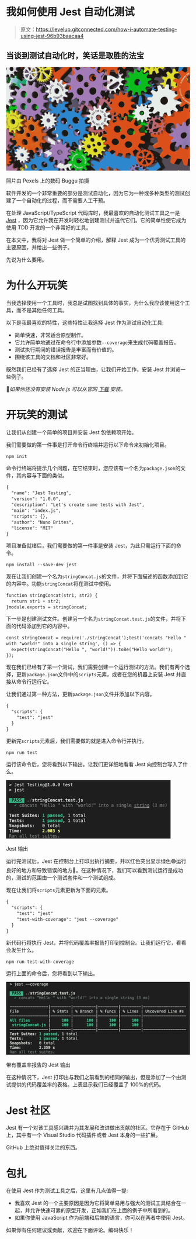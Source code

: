# 我如何使用 Jest 自动化测试

> 原文：<https://levelup.gitconnected.com/how-i-automate-testing-using-jest-96b93baacaa4>

## 当谈到测试自动化时，笑话是取胜的法宝

![](img/8c519d542dbc1ca7da5542a1d235995e.png)

照片由 Pexels 上的数码 Buggu 拍摄

软件开发的一个非常重要的部分是测试自动化，因为它为一种或多种类型的测试创建了一个自动化的过程，而不需要人工干预。

在处理 JavaScript/TypeScript 代码库时，我最喜欢的自动化测试工具之一是 [Jest](https://jestjs.io/) ，因为它允许我在开发时轻松地创建测试并迭代它们。它的简单性使它成为使用 TDD 开发的一个非常好的工具。

在本文中，我将对 Jest 做一个简单的介绍，解释 Jest 成为一个优秀测试工具的主要原因，并给出一些例子。

先说为什么要用。

# 为什么开玩笑

当我选择使用一个工具时，我总是试图找到具体的事实，为什么我应该使用这个工具，而不是其他任何工具。

以下是我最喜欢的特性，这些特性让我选择 Jest 作为测试自动化工具:

*   简单快速，非常适合原型制作。
*   它允许简单地通过在命令行中添加参数`—-coverage`来生成代码覆盖报告。
*   测试执行期间的错误报告是丰富而有价值的。
*   围绕该工具的文档和社区非常好。

既然我们已经有了选择 Jest 的正当理由，让我们开始工作，安装 Jest 并浏览一些例子。

📝*如果你还没有安装 Node.js 可以从官网* [*下载*](https://nodejs.org/en/download/) *安装。*

# 开玩笑的测试

让我们从创建一个简单的项目并安装 Jest 包依赖项开始。

我们需要做的第一件事是打开命令行终端并运行以下命令来初始化项目。

```
npm init
```

命令行终端将提示几个问题，在它结束时，您应该有一个名为`package.json`的文件，其内容与下面的类似。

```
{
  "name": "Jest Testing",
  "version": "1.0.0",
  "description": "Let's create some tests with Jest",
  "main": "index.js",
  "scripts": {},
  "author": "Nuno Brites",
  "license": "MIT"
}
```

项目准备就绪后，我们需要做的第一件事是安装 Jest，为此只需运行下面的命令。

```
npm install --save-dev jest
```

现在让我们创建一个名为`stringConcat.js`的文件，并将下面描述的函数添加到它的内容中。功能`stringConcat`将在测试中使用。

```
function stringConcat(str1, str2) {
  return str1 + str2;
}module.exports = stringConcat;
```

下一步是创建测试文件。创建另一个名为`stringConcat.test.js`的文件，并将下面的代码添加到它的内容中。

```
const stringConcat = require('./stringConcat');test('concats "Hello " with "world!" into a single string', () => {
  expect(stringConcat("Hello ", "world!")).toBe("Hello world!");
});
```

现在我们已经有了第一个测试，我们需要创建一个运行测试的方法。我们有两个选择，更新`package.json`文件中的`scripts`元素，或者在您的机器上安装 Jest 并直接从命令行运行它。

让我们通过第一种方法，更新`package.json`文件并添加以下内容。

```
{
  "scripts": {
    "test": "jest"
  }
}
```

更新完`scripts`元素后，我们需要做的就是进入命令行并执行。

```
npm run test
```

运行该命令后，您将看到以下输出。让我们更详细地看看 Jest 向控制台写入了什么。

![](img/886fa0856f7c58926346ddd91003fe6c.png)

Jest 输出

运行完测试后，Jest 在控制台上打印出执行摘要，并以红色突出显示绿色🟢运行良好的地方和导致错误的地方🔴。在这种情况下，我们可以看到测试运行是成功的，测试的范围由一个测试套件和一个测试组成。

现在让我们将`scripts`元素更新为下面的元素。

```
{
  "scripts": {
    "test": "jest"
    "test-with-coverage": "jest --coverage"
  }
}
```

新代码行将执行 Jest，并将代码覆盖率报告打印到控制台。让我们运行它，看看会发生什么。

```
npm run test-with-coverage
```

运行上面的命令后，您将看到以下输出。

![](img/a55f77e90922dbef5d32d10d4703fcc6.png)

带有覆盖率报告的 Jest 输出

在这种情况下，Jest 打印出与我们之前看到的相同的输出，但是添加了一个由测试提供的代码覆盖率的表格。上表显示我们已经覆盖了 100%的代码。

# Jest 社区

Jest 有一个对该工具感兴趣并为其发展和改进做出贡献的社区。它存在于 GitHub 上，其中有一个 Visual Studio 代码插件或者 Jest 本身的一些扩展。

GitHub 上绝对值得关注的东西。

# 包扎

在使用 Jest 作为测试工具之后，这里有几点值得一提:

*   我喜欢 Jest 的一个主要原因是因为它将简单易用与强大的测试工具结合在一起，并允许快速可靠的原型开发，正如我们在上面的例子中所看到的。
*   如果你使用 JavaScript 作为前端和后端的语言，你可以在两者中使用 Jest。

如果你有任何建议或贡献，欢迎在下面评论。编码快乐！
